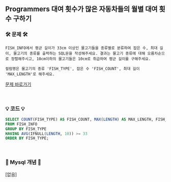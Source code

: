 ## Programmers 대여 횟수가 많은 자동차들의 월별 대여 횟수 구하기
### 🛠️ 문제 🛠️
```
FISH_INFO에서 평균 길이가 33cm 이상인 물고기들을 종류별로 분류하여 잡은 수, 최대 길이, 물고기의 종류를 출력하는 SQL문을 작성해주세요. 결과는 물고기 종류에 대해 오름차순으로 정렬해주시고, 10cm이하의 물고기들은 10cm로 취급하여 평균 길이를 구해주세요.

컬럼명은 물고기의 종류 'FISH_TYPE', 잡은 수 'FISH_COUNT', 최대 길이 'MAX_LENGTH'로 해주세요.
```
[문제 바로가기](https://school.programmers.co.kr/learn/courses/30/lessons/298519)

<br/>

### 💡 코드 💡
```sql
SELECT COUNT(FISH_TYPE) AS FISH_COUNT, MAX(LENGTH) AS MAX_LENGTH, FISH_TYPE
FROM FISH_INFO
GROUP BY FISH_TYPE
HAVING AVG(IFNULL(LENGTH, 10)) >= 33
ORDER BY FISH_TYPE;
```

<br/>

### 📙 Mysql 개념 📙
[없음]
